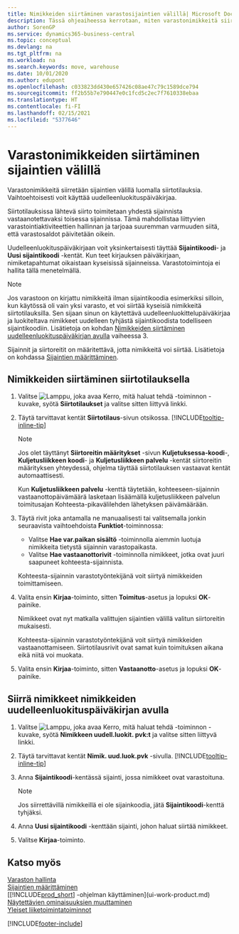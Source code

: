 ```yaml
---
title: Nimikkeiden siirtäminen varastosijaintien välillä| Microsoft Docs
description: Tässä ohjeaiheessa kerrotaan, miten varastonimikkeitä siirretään varastosta toiseen joko uudelleenluokituspäiväkirjan tai siirtotilausten avulla.
author: SorenGP
ms.service: dynamics365-business-central
ms.topic: conceptual
ms.devlang: na
ms.tgt_pltfrm: na
ms.workload: na
ms.search.keywords: move, warehouse
ms.date: 10/01/2020
ms.author: edupont
ms.openlocfilehash: c033823dd430e657426c08ae47c79c1589dce794
ms.sourcegitcommit: ff2b55b7e790447e0c1fcd5c2ec7f7610338ebaa
ms.translationtype: HT
ms.contentlocale: fi-FI
ms.lasthandoff: 02/15/2021
ms.locfileid: "5377646"
---
```

# <a name="transfer-inventory-between-locations"></a>Varastonimikkeiden siirtäminen sijaintien välillä
Varastonimikkeitä siirretään sijaintien välillä luomalla siirtotilauksia. Vaihtoehtoisesti voit käyttää uudelleenluokituspäiväkirjaa.

Siirtotilauksissa lähtevä siirto toimitetaan yhdestä sijainnista vastaanotettavaksi toisessa sijainnissa. Tämä mahdollistaa liittyvien varastointiaktiviteettien hallinnan ja tarjoaa suuremman varmuuden siitä, että varastosaldot päivitetään oikein.

Uudelleenluokituspäiväkirjaan voit yksinkertaisesti täyttää **Sijaintikoodi**- ja **Uusi sijaintikoodi** -kentät. Kun teet kirjauksen päiväkirjaan, nimiketapahtumat oikaistaan kyseisissä sijainneissa. Varastotoimintoja ei hallita tällä menetelmällä.

> [!NOTE]  
>   Jos varastoon on kirjattu nimikkeitä ilman sijaintikoodia esimerkiksi silloin, kun käytössä oli vain yksi varasto, et voi siirtää kyseisiä nimikkeitä siirtotilauksilla. Sen sijaan sinun on käytettävä uudelleenluokittelupäiväkirjaa ja luokiteltava nimikkeet uudelleen tyhjästä sijaintikoodista todelliseen sijaintikoodiin.  Lisätietoja on kohdan [Nimikkeiden siirtäminen uudelleenluokituspäiväkirjan avulla](inventory-how-transfer-between-locations.md#to-transfer-items-with-the-item-reclassification-journal) vaiheessa 3.

Sijainnit ja siirtoreitit on määritettävä, jotta nimikkeitä voi siirtää. Lisätietoja on kohdassa [Sijaintien määrittäminen](inventory-how-setup-locations.md).

## <a name="to-transfer-items-with-a-transfer-order"></a>Nimikkeiden siirtäminen siirtotilauksella
1. Valitse ![Lamppu, joka avaa Kerro, mitä haluat tehdä -toiminnon](media/ui-search/search_small.png "Kerro, mitä haluat tehdä") -kuvake, syötä **Siirtotilaukset** ja valitse sitten liittyvä linkki.
2. Täytä tarvittavat kentät **Siirtotilaus**-sivun otsikossa. [!INCLUDE[tooltip-inline-tip](includes/tooltip-inline-tip_md.md)]

    > [!NOTE]  
    >   Jos olet täyttänyt **Siirtoreitin määritykset** -sivun **Kuljetuksessa-koodi**-, **Kuljetusliikkeen koodi**- ja **Kuljetusliikkeen palvelu** -kentät siirtoreitin määrityksen yhteydessä, ohjelma täyttää siirtotilauksen vastaavat kentät automaattisesti.

    Kun **Kuljetusliikkeen palvelu** -kenttä täytetään, kohteeseen-sijainnin vastaanottopäivämäärä lasketaan lisäämällä kuljetusliikkeen palvelun toimitusajan Kohteesta-pikavälilehden lähetyksen päivämäärään.

3. Täytä rivit joka antamalla ne manuaalisesti tai valitsemalla jonkin seuraavista vaihtoehdoista **Funktiot**-toiminnossa:
    - Valitse **Hae var.paikan sisältö** -toiminnolla aiemmin luotuja nimikkeita tietystä sijainnin varastopaikasta.
    - Valitse **Hae vastaanottorivit** -toiminnolla nimikkeet, jotka ovat juuri saapuneet kohteesta-sijainnista.   

    Kohteesta-sijainnin varastotyöntekijänä voit siirtyä nimikkeiden toimittamiseen.
4. Valita ensin **Kirjaa**-toiminto, sitten **Toimitus**-asetus ja lopuksi **OK**-painike.

    Nimikkeet ovat nyt matkalla valittujen sijaintien välillä valitun siirtoreitin mukaisesti.

    Kohteesta-sijainnin varastotyöntekijänä voit siirtyä nimikkeiden vastaanottamiseen. Siirtotilausrivit ovat samat kuin toimituksen aikana eikä niitä voi muokata.
5. Valita ensin **Kirjaa**-toiminto, sitten **Vastaanotto**-asetus ja lopuksi **OK**-painike.

## <a name="to-transfer-items-with-the-item-reclassification-journal"></a>Siirrä nimikkeet nimikkeiden uudelleenluokituspäiväkirjan avulla
1. Valitse ![Lamppu, joka avaa Kerro, mitä haluat tehdä -toiminnon](media/ui-search/search_small.png "Kerro, mitä haluat tehdä") -kuvake, syötä **Nimikkeen uudell.luokit. pvk:t** ja valitse sitten liittyvä linkki.
2. Täytä tarvittavat kentät **Nimik. uud.luok.pvk** -sivulla. [!INCLUDE[tooltip-inline-tip](includes/tooltip-inline-tip_md.md)]
3. Anna **Sijaintikoodi**-kentässä sijainti, jossa nimikkeet ovat varastoituna.

    > [!NOTE]  
    >   Jos siirrettävillä nimikkeillä ei ole sijainkoodia, jätä **Sijaintikoodi**-kenttä tyhjäksi.
4. Anna **Uusi sijaintikoodi** -kenttään sijainti, johon haluat siirtää nimikkeet.
5. Valitse **Kirjaa**-toiminto.

## <a name="see-also"></a>Katso myös
[Varaston hallinta](inventory-manage-inventory.md)  
[Sijaintien määrittäminen](inventory-how-setup-locations.md)  
[[!INCLUDE[prod_short](includes/prod_short.md)] -ohjelman käyttäminen](ui-work-product.md)  
[Näytettävien ominaisuuksien muuttaminen](ui-experiences.md)  
[Yleiset liiketoimintatoiminnot](ui-across-business-areas.md)


[!INCLUDE[footer-include](includes/footer-banner.md)]